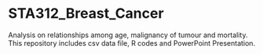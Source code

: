 # STA312_Breast_Cancer
Analysis on relationships among age, malignancy of tumour and mortality.
This repository includes csv data file, R codes and PowerPoint Presentation.
